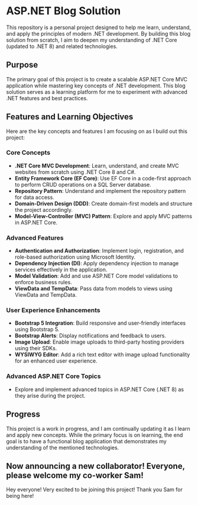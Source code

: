 # ASP.NET Blog Solution

This repository is a personal project designed to help me learn, understand, and apply the principles of modern .NET development. By building this blog solution from scratch, I aim to deepen my understanding of .NET Core (updated to .NET 8) and related technologies.

## Purpose

The primary goal of this project is to create a scalable ASP.NET Core MVC application while mastering key concepts of .NET development. This blog solution serves as a learning platform for me to experiment with advanced .NET features and best practices.

## Features and Learning Objectives

Here are the key concepts and features I am focusing on as I build out this project:

### Core Concepts
- **.NET Core MVC Development**: Learn, understand, and create MVC websites from scratch using .NET Core 8 and C#.
- **Entity Framework Core (EF Core)**: Use EF Core in a code-first approach to perform CRUD operations on a SQL Server database.
- **Repository Pattern**: Understand and implement the repository pattern for data access.
- **Domain-Driven Design (DDD)**: Create domain-first models and structure the project accordingly.
- **Model-View-Controller (MVC) Pattern**: Explore and apply MVC patterns in ASP.NET Core.

### Advanced Features
- **Authentication and Authorization**: Implement login, registration, and role-based authorization using Microsoft Identity.
- **Dependency Injection (DI)**: Apply dependency injection to manage services effectively in the application.
- **Model Validation**: Add and use ASP.NET Core model validations to enforce business rules.
- **ViewData and TempData**: Pass data from models to views using ViewData and TempData.

### User Experience Enhancements
- **Bootstrap 5 Integration**: Build responsive and user-friendly interfaces using Bootstrap 5.
- **Bootstrap Alerts**: Display notifications and feedback to users.
- **Image Upload**: Enable image uploads to third-party hosting providers using their SDKs.
- **WYSIWYG Editor**: Add a rich text editor with image upload functionality for an enhanced user experience.

### Advanced ASP.NET Core Topics
- Explore and implement advanced topics in ASP.NET Core (.NET 8) as they arise during the project.

## Progress

This project is a work in progress, and I am continually updating it as I learn and apply new concepts. While the primary focus is on learning, the end goal is to have a functional blog application that demonstrates my understanding of the mentioned technologies.

## Now announcing a new collaborator! Everyone, please welcome my co-worker Sam!
Hey everyone! Very excited to be joining this project!
Thank you Sam for being here!


